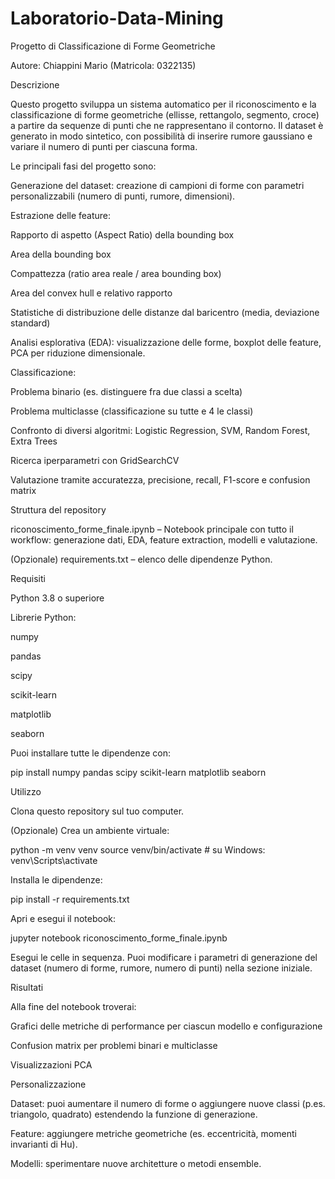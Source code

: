 # Laboratorio-Data-Mining
Progetto di Classificazione di Forme Geometriche

Autore: Chiappini Mario (Matricola: 0322135)

Descrizione

Questo progetto sviluppa un sistema automatico per il riconoscimento e la classificazione di forme geometriche (ellisse, rettangolo, segmento, croce) a partire da sequenze di punti che ne rappresentano il contorno. Il dataset è generato in modo sintetico, con possibilità di inserire rumore gaussiano e variare il numero di punti per ciascuna forma.

Le principali fasi del progetto sono:

Generazione del dataset: creazione di campioni di forme con parametri personalizzabili (numero di punti, rumore, dimensioni).

Estrazione delle feature:

Rapporto di aspetto (Aspect Ratio) della bounding box

Area della bounding box

Compattezza (ratio area reale / area bounding box)

Area del convex hull e relativo rapporto

Statistiche di distribuzione delle distanze dal baricentro (media, deviazione standard)

Analisi esplorativa (EDA): visualizzazione delle forme, boxplot delle feature, PCA per riduzione dimensionale.

Classificazione:

Problema binario (es. distinguere fra due classi a scelta)

Problema multiclasse (classificazione su tutte e 4 le classi)

Confronto di diversi algoritmi: Logistic Regression, SVM, Random Forest, Extra Trees

Ricerca iperparametri con GridSearchCV

Valutazione tramite accuratezza, precisione, recall, F1-score e confusion matrix

Struttura del repository

riconoscimento_forme_finale.ipynb – Notebook principale con tutto il workflow: generazione dati, EDA, feature extraction, modelli e valutazione.

(Opzionale) requirements.txt – elenco delle dipendenze Python.

Requisiti

Python 3.8 o superiore

Librerie Python:

numpy

pandas

scipy

scikit-learn

matplotlib

seaborn

Puoi installare tutte le dipendenze con:

pip install numpy pandas scipy scikit-learn matplotlib seaborn

Utilizzo

Clona questo repository sul tuo computer.

(Opzionale) Crea un ambiente virtuale:

python -m venv venv
source venv/bin/activate  # su Windows: venv\Scripts\activate

Installa le dipendenze:

pip install -r requirements.txt

Apri e esegui il notebook:

jupyter notebook riconoscimento_forme_finale.ipynb

Esegui le celle in sequenza. Puoi modificare i parametri di generazione del dataset (numero di forme, rumore, numero di punti) nella sezione iniziale.

Risultati

Alla fine del notebook troverai:

Grafici delle metriche di performance per ciascun modello e configurazione

Confusion matrix per problemi binari e multiclasse

Visualizzazioni PCA

Personalizzazione

Dataset: puoi aumentare il numero di forme o aggiungere nuove classi (p.es. triangolo, quadrato) estendendo la funzione di generazione.

Feature: aggiungere metriche geometriche (es. eccentricità, momenti invarianti di Hu).

Modelli: sperimentare nuove architetture o metodi ensemble.
